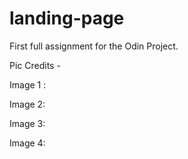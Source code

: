 # landing-page
 
 First full assignment for the Odin Project. 

 Pic Credits -

 Image 1 :

 Image 2:

 Image 3:

 Image 4:

